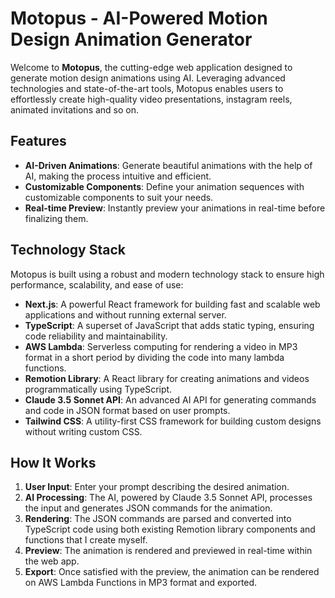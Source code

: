 # Motopus - AI-Powered Motion Design Animation Generator

Welcome to **Motopus**, the cutting-edge web application designed to generate motion design animations using AI. Leveraging advanced technologies and state-of-the-art tools, Motopus enables users to effortlessly create high-quality video presentations, instagram reels, animated invitations and so on.

## Features

- **AI-Driven Animations**: Generate beautiful animations with the help of AI, making the process intuitive and efficient.
- **Customizable Components**: Define your animation sequences with customizable components to suit your needs.
- **Real-time Preview**: Instantly preview your animations in real-time before finalizing them.

## Technology Stack

Motopus is built using a robust and modern technology stack to ensure high performance, scalability, and ease of use:

- **Next.js**: A powerful React framework for building fast and scalable web applications and without running external server.
- **TypeScript**: A superset of JavaScript that adds static typing, ensuring code reliability and maintainability.
- **AWS Lambda**: Serverless computing for rendering a video in MP3 format in a short period by dividing the code into many lambda functions.
- **Remotion Library**: A React library for creating animations and videos programmatically using TypeScript.
- **Claude 3.5 Sonnet API**: An advanced AI API for generating commands and code in JSON format based on user prompts.
- **Tailwind CSS**: A utility-first CSS framework for building custom designs without writing custom CSS.

## How It Works

1. **User Input**: Enter your prompt describing the desired animation.
2. **AI Processing**: The AI, powered by Claude 3.5 Sonnet API, processes the input and generates JSON commands for the animation.
3. **Rendering**: The JSON commands are parsed and converted into TypeScript code using both existing Remotion library components and functions that I create myself.
4. **Preview**: The animation is rendered and previewed in real-time within the web app.
5. **Export**: Once satisfied with the preview, the animation can be rendered on AWS Lambda Functions in MP3 format and exported.
